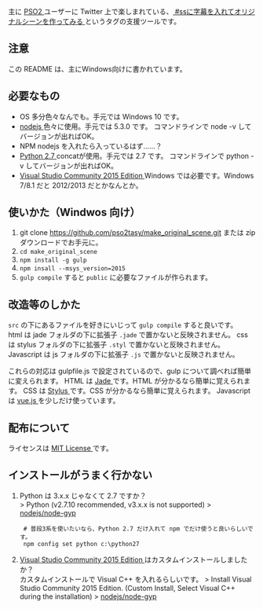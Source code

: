 主に [ PSO2 ](http://pso2.jp) ユーザーに Twitter 上で楽しまれている、[ #ssに字幕を入れてオリジナルシーンを作ってみる ](https://twitter.com/search?src=typd&q=%23ss%E3%81%AB%E5%AD%97%E5%B9%95%E3%82%92%E5%85%A5%E3%82%8C%E3%81%A6%E3%82%AA%E3%83%AA%E3%82%B8%E3%83%8A%E3%83%AB%E3%82%B7%E3%83%BC%E3%83%B3%E3%82%92%E4%BD%9C%E3%81%A3%E3%81%A6%E3%81%BF%E3%82%8B) というタグの支援ツールです。

## 注意
この README は、主にWindows向けに書かれています。

## 必要なもの
- OS
		多分色々なんでも。手元では Windows 10 です。
- [ nodejs ](https://nodejs.org/en/)
		色々に使用。手元では 5.3.0 です。
		コマンドラインで node -v してバージョンが出ればOK。
- NPM
		nodejs を入れたら入っているはず……？
- [ Python 2.7 ](https://www.python.org/download/releases/2.7/)
		concatが使用。手元では 2.7 です。
		コマンドラインで python -v してバージョンが出ればOK。
- [ Visual Studio Community 2015 Edition ](https://www.visualstudio.com/ja-jp/products/visual-studio-community-vs.aspx)
		Windows では必要です。Windows 7/8.1 だと 2012/2013 だとかなんとか。

## 使いかた（Windwos 向け）
1. git clone https://github.com/pso2tasy/make_original_scene.git
		または zip ダウンロードでお手元に。
2. `cd make_original_scene`
3. `npm install -g gulp`
4. `npm insall --msys_version=2015`
5. `gulp compile` すると `public` に必要なファイルが作られます。

## 改造等のしかた
`src` の下にあるファイルを好きにいじって `gulp compile` すると良いです。  
html は jade フォルダの下に拡張子 `.jade` で置かないと反映されません。
css は stylus フォルダの下に拡張子 `.styl` で置かないと反映されません。
Javascript は js フォルダの下に拡張子 `.js` で置かないと反映されません。

これらの対応は gulpfile.js で設定されているので、gulp について調べれば簡単に変えられます。
HTML は [ Jade ](http://jade-lang.com/) です。HTML が分かるなら簡単に覚えられます。
CSS は [ Stylus ](http://stylus-lang.com/) です。CSS が分かるなら簡単に覚えられます。
Javascript は [ vue.js ](http://jp.vuejs.org/) を少しだけ使っています。

## 配布について
ライセンスは [ MIT License ](https://ja.wikipedia.org/wiki/MIT_License)です。

## インストールがうまく行かない
1. Python は 3.x.x じゃなくて 2.7 ですか？  
		> Python (v2.7.10 recommended, v3.x.x is not supported)
		> [nodejs/node-gyp](https://github.com/nodejs/node-gyp)

		# 普段3系を使いたいなら、Python 2.7 だけ入れて npm でだけ使うと良いらしいです。
		npm config set python c:\python27

2. [ Visual Studio Community 2015 Edition ](https://www.visualstudio.com/ja-jp/products/visual-studio-community-vs.aspx) はカスタムインストールしましたか？  
		カスタムインストールで Visual C++ を入れるらしいです。
		> Install Visual Studio Community 2015 Edition. (Custom Install, Select Visual C++ during the installation)
		> [nodejs/node-gyp](https://github.com/nodejs/node-gyp)

